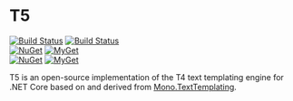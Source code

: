 # T5

[![Build Status][win-build-badge]][win-builds]
[![Build Status][nix-build-badge]][nix-builds]  
[![NuGet][tt-nuget-badge]][tt-nuget-pkg]
[![MyGet][tt-myget-badge]][tt-edge-pkgs]  
[![NuGet][nuget-badge]][nuget-pkg]
[![MyGet][myget-badge]][edge-pkgs]

T5 is an open-source implementation of the T4 text templating engine
for .NET Core based on and derived from [Mono.TextTemplating][mono-tt].


[win-build-badge]: https://img.shields.io/appveyor/ci/raboof/t5/master.svg?label=windows
[win-builds]: https://ci.appveyor.com/project/raboof/t5
[nix-build-badge]: https://img.shields.io/travis/atifaziz/t5/master.svg?label=linux
[nix-builds]: https://travis-ci.org/atifaziz/t5
[myget-badge]: https://img.shields.io/myget/raboof/vpre/T5.TextTemplating.svg?label=myget+|+lib
[edge-pkgs]: https://www.myget.org/feed/raboof/package/nuget/T5.TextTemplating
[nuget-badge]: https://img.shields.io/nuget/v/T5.TextTemplating.svg?label=nuget+|+lib
[nuget-pkg]: https://www.nuget.org/packages/T5.TextTemplating
[tt-myget-badge]: https://img.shields.io/myget/raboof/vpre/T5.TextTransform.Tool.svg?label=myget+|+tt
[tt-edge-pkgs]: https://www.myget.org/feed/raboof/package/nuget/T5.TextTransform.Tool
[tt-nuget-badge]: https://img.shields.io/nuget/v/T5.TextTransform.Tool.svg?label=nuget+|+tt
[tt-nuget-pkg]: https://www.nuget.org/packages/T5.TextTransform.Tool

[mono-tt]: https://www.nuget.org/packages/Mono.TextTemplating
